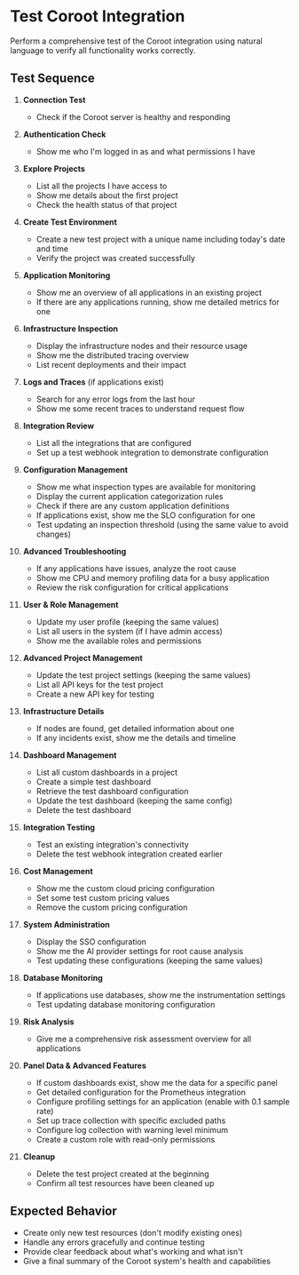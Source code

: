 # Test Coroot Integration

Perform a comprehensive test of the Coroot integration using natural language to verify all functionality works correctly.

## Test Sequence

1. **Connection Test**
   - Check if the Coroot server is healthy and responding

2. **Authentication Check**
   - Show me who I'm logged in as and what permissions I have

3. **Explore Projects**
   - List all the projects I have access to
   - Show me details about the first project
   - Check the health status of that project

4. **Create Test Environment**
   - Create a new test project with a unique name including today's date and time
   - Verify the project was created successfully

5. **Application Monitoring**
   - Show me an overview of all applications in an existing project
   - If there are any applications running, show me detailed metrics for one

6. **Infrastructure Inspection**
   - Display the infrastructure nodes and their resource usage
   - Show me the distributed tracing overview
   - List recent deployments and their impact

7. **Logs and Traces** (if applications exist)
   - Search for any error logs from the last hour
   - Show me some recent traces to understand request flow

8. **Integration Review**
   - List all the integrations that are configured
   - Set up a test webhook integration to demonstrate configuration

9. **Configuration Management**
   - Show me what inspection types are available for monitoring
   - Display the current application categorization rules
   - Check if there are any custom application definitions
   - If applications exist, show me the SLO configuration for one
   - Test updating an inspection threshold (using the same value to avoid changes)

10. **Advanced Troubleshooting**
    - If any applications have issues, analyze the root cause
    - Show me CPU and memory profiling data for a busy application
    - Review the risk configuration for critical applications

11. **User & Role Management**
    - Update my user profile (keeping the same values)
    - List all users in the system (if I have admin access)
    - Show me the available roles and permissions

12. **Advanced Project Management**
    - Update the test project settings (keeping the same values)
    - List all API keys for the test project
    - Create a new API key for testing

13. **Infrastructure Details**
    - If nodes are found, get detailed information about one
    - If any incidents exist, show me the details and timeline

14. **Dashboard Management**
    - List all custom dashboards in a project
    - Create a simple test dashboard
    - Retrieve the test dashboard configuration
    - Update the test dashboard (keeping the same config)
    - Delete the test dashboard

15. **Integration Testing**
    - Test an existing integration's connectivity
    - Delete the test webhook integration created earlier

16. **Cost Management**
    - Show me the custom cloud pricing configuration
    - Set some test custom pricing values
    - Remove the custom pricing configuration

17. **System Administration**
    - Display the SSO configuration
    - Show me the AI provider settings for root cause analysis
    - Test updating these configurations (keeping the same values)

18. **Database Monitoring**
    - If applications use databases, show me the instrumentation settings
    - Test updating database monitoring configuration

19. **Risk Analysis**
    - Give me a comprehensive risk assessment overview for all applications

20. **Panel Data & Advanced Features**
    - If custom dashboards exist, show me the data for a specific panel
    - Get detailed configuration for the Prometheus integration
    - Configure profiling settings for an application (enable with 0.1 sample rate)
    - Set up trace collection with specific excluded paths
    - Configure log collection with warning level minimum
    - Create a custom role with read-only permissions

21. **Cleanup**
    - Delete the test project created at the beginning
    - Confirm all test resources have been cleaned up

## Expected Behavior

- Create only new test resources (don't modify existing ones)
- Handle any errors gracefully and continue testing
- Provide clear feedback about what's working and what isn't
- Give a final summary of the Coroot system's health and capabilities